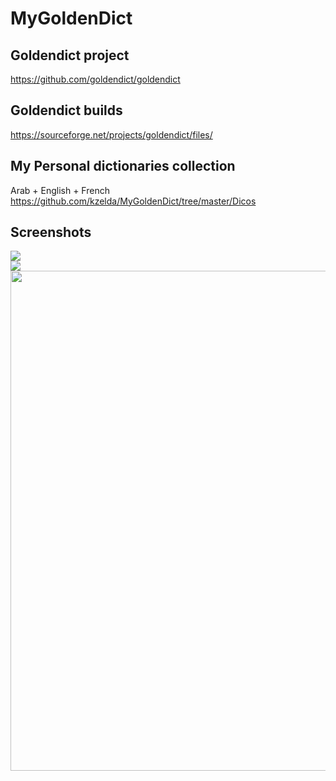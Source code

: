 # MyGoldenDict

## Goldendict project
https://github.com/goldendict/goldendict

## Goldendict builds
https://sourceforge.net/projects/goldendict/files/

## My Personal dictionaries collection
Arab + English + French<br>
https://github.com/kzelda/MyGoldenDict/tree/master/Dicos

## Screenshots
<img src="https://raw.githubusercontent.com/kzelda/MyGoldenDict/master/Doc/GoldenDict_3.png" />
<br />
<img src="https://raw.githubusercontent.com/kzelda/MyGoldenDict/master/Doc/GoldenDict_2.gif" />
<br />
<img width="800" src="https://raw.githubusercontent.com/kzelda/MyGoldenDict/master/Doc/GoldenDict_1.png" />



